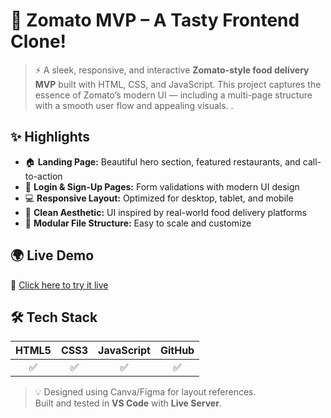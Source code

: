 # 🍕 Zomato MVP – A Tasty Frontend Clone!

> ⚡ A sleek, responsive, and interactive **Zomato-style food delivery MVP** built with HTML, CSS, and JavaScript. This project captures the essence of Zomato’s modern UI — including a multi-page structure with a smooth user flow and appealing visuals.
.
## ✨ Highlights

- 🏠 **Landing Page:** Beautiful hero section, featured restaurants, and call-to-action  
- 🔐 **Login & Sign-Up Pages:** Form validations with modern UI design  
- 💻 **Responsive Layout:** Optimized for desktop, tablet, and mobile  
- 🌈 **Clean Aesthetic:** UI inspired by real-world food delivery platforms  
- 🧩 **Modular File Structure:** Easy to scale and customize  


## 🌍 Live Demo

🚀 [Click here to try it live](https://your-live-link.netlify.app)  


## 🛠️ Tech Stack

| HTML5 | CSS3 | JavaScript | GitHub |
|:-----:|:----:|:----------:|:------:|
| ✅    | ✅   | ✅         | ✅     |

> 💡 Designed using Canva/Figma for layout references.  
> Built and tested in **VS Code** with **Live Server**.


